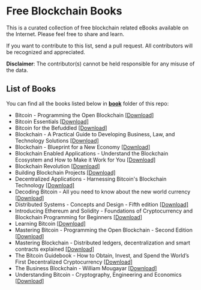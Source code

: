# Free Blockchain Books

This is a curated collection of free blockchain related eBooks available on the Internet. Please feel free to share and learn.

If you want to contribute to this list, send a pull request. All contributors will be recognized and appreciated.

**Disclaimer**: The contributor(s) cannot be held responsible for any misuse of the data.

## List of Books

You can find all the books listed below in [**book**](/book) folder of this repo:

* Bitcoin - Programming the Open Blockchain [[Download]](/book/Bitcoin%20-%20Programming%20the%20Open%20Blockchain.epub)
* Bitcoin Essentials [[Download]](/book/Bitcoin%20Essentials.pdf)
* Bitcoin for the Befuddled [[Download]](/book/Bitcoin%20for%20the%20Befuddled.pdf)
* Blockchain - A Practical Guide to Developing Business, Law, and Technology Solutions [[Download]](/book/Blockchain%20-%20A%20Practical%20Guide%20to%20Developing%20Business%2C%20Law%2C%20and%20Technology%20Solutions.pdf)
* Blockchain - Blueprint for a New Economy [[Download]](/book/Blockchain%20-%20Blueprint%20for%20a%20New%20Economy.epub)
* Blockchain Enabled Applications - Understand the Blockchain Ecosystem and How to Make it Work for You [[Download]](/book/Blockchain%20Enabled%20Applications%20-%20Understand%20the%20Blockchain%20Ecosystem%20and%20How%20to%20Make%20it%20Work%20for%20You.pdf)
* Blockchain Revolution [[Download]](/book/Blockchain%20Revolution.epub)
* Building Blockchain Projects [[Download]](/book/Building%20Blockchain%20Projects.pdf)
* Decentralized Applications - Harnessing Bitcoin's Blockchain Technology [[Download]](/book/Decentralized%20Applications%20-%20Harnessing%20Bitcoin%27s%20Blockchain%20Technology.pdf)
* Decoding Bitcoin - All you need to know about the new world currency [[Download]](/book/Decoding%20Bitcoin%20-%20All%20you%20need%20to%20know%20about%20the%20new%20world%20currency.epub)
* Distributed Systems - Concepts and Design - Fifth edition [[Download]](/book/Distributed%20Systems%20-%20Concepts%20and%20Design%20-%20Fifth%20edition.pdf)
* Introducing Ethereum and Solidity - Foundations of Cryptocurrency and Blockchain Programming for Beginners [[Download]](/book/Introducing%20Ethereum%20and%20Solidity%20-%20Foundations%20of%20Cryptocurrency%20and%20Blockchain%20Programming%20for%20Beginners.pdf)
* Learning Bitcoin [[Download]](/book/Learning%20Bitcoin.pdf)
* Mastering Bitcoin - Programming the Open Blockchain - Second Edition [[Download]](/book/Mastering%20Bitcoin%20-%20Programming%20the%20Open%20Blockchain%20-%20Second%20Edition.pdf)
* Mastering Blockchain - Distributed ledgers, decentralization and smart contracts explained [[Download]](/book/Mastering%20Blockchain%20-%20Distributed%20ledgers%2C%20decentralization%20and%20smart%20contracts%20explained.pdf)
* The Bitcoin Guidebook - How to Obtain, Invest, and Spend the World’s First Decentralized Cryptocurrency [[Download]](/book/The%20Bitcoin%20Guidebook%20-%20How%20to%20Obtain%2C%20Invest%2C%20and%20Spend%20the%20World%E2%80%99s%20First%20Decentralized%20Cryptocurrency.epub)
* The Business Blockchain - William Mougayar [[Download]](/book/The%20Business%20Blockchain%20-%20William%20Mougayar.epub)
* Understanding Bitcoin - Cryptography, Engineering and Economics [[Download]](/book/Understanding%20Bitcoin%20-%20Cryptography%2C%20Engineering%20and%20Economics.pdf)

